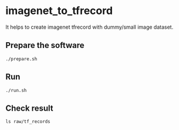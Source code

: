 # imagenet_to_tfrecord

It helps to create imagenet tfrecord with dummy/small image dataset.

## Prepare the software
```
./prepare.sh
```

## Run 
```
./run.sh
```

## Check result

```
ls raw/tf_records
```
